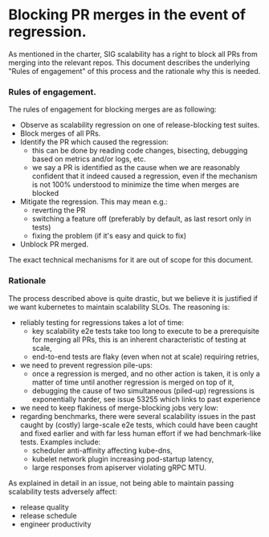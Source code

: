 # Blocking PR merges in the event of regression.

As mentioned in the charter, SIG scalability has a right to block all PRs
from merging into the relevant repos. This document describes the underlying
"Rules of engagement" of this process and the rationale why this is needed.

### Rules of engagement.
The rules of engagement for blocking merges are as following:

- Observe as scalability regression on one of release-blocking test suites.
- Block merges of all PRs.
- Identify the PR which caused the regression:
  - this can be done by reading code changes, bisecting, debugging based on
    metrics and/or logs, etc.
  - we say a PR is identified as the cause when we are reasonably confident
    that it indeed caused a regression, even if the mechanism is not 100%
    understood to minimize the time when merges are blocked
- Mitigate the regression. This may mean e.g.:
  - reverting the PR
  - switching a feature off (preferably by default, as last resort only in tests)
  - fixing the problem (if it's easy and quick to fix)
- Unblock PR merged.

The exact technical mechanisms for it are out of scope for this document.

### Rationale
The process described above is quite drastic, but we believe it is justified
if we want kubernetes to maintain scalability SLOs. The reasoning is:
- reliably testing for regressions takes a lot of time:
  - key scalability e2e tests take too long to execute to be a prerequisite
    for merging all PRs, this is an inherent characteristic of testing at scale,
  - end-to-end tests are flaky (even when not at scale) requiring retries,
- we need to prevent regression pile-ups:
  - once a regression is merged, and no other action is taken, it is only
    a matter of time until another regression is merged on top of it,
  - debugging the cause of two simultaneous (piled-up) regressions is 
    exponentially harder, see issue 53255 which links to past experience
- we need to keep flakiness of merge-blocking jobs very low:
- regarding benchmarks, there were several scalability issues in the past
  caught by (costly) large-scale e2e tests, which could have been caught and
  fixed earlier and with far less human effort if we had benchmark-like
  tests. Examples include:
  - scheduler anti-affinity affecting kube-dns,
  - kubelet network plugin increasing pod-startup latency,
  - large responses from apiserver violating gRPC MTU.

As explained in detail in an issue, not being able to maintain passing scalability
tests adversely affect:
- release quality
- release schedule
- engineer productivity
